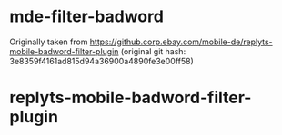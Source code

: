 # mde-filter-badword

Originally taken from https://github.corp.ebay.com/mobile-de/replyts-mobile-badword-filter-plugin
(original git hash: 3e8359f4161ad815d94a36900a4890fe3e00ff58)

# replyts-mobile-badword-filter-plugin
